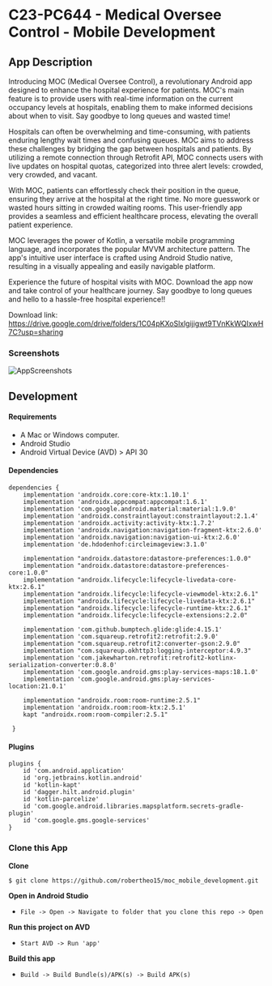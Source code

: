 # C23-PC644 - Medical Oversee Control - Mobile Development

## App Description

Introducing MOC (Medical Oversee Control), a revolutionary Android app designed to enhance the hospital experience for patients. MOC's main feature is to provide users with real-time information on the current occupancy levels at hospitals, enabling them to make informed decisions about when to visit. Say goodbye to long queues and wasted time!

Hospitals can often be overwhelming and time-consuming, with patients enduring lengthy wait times and confusing queues. MOC aims to address these challenges by bridging the gap between hospitals and patients. By utilizing a remote connection through Retrofit API, MOC connects users with live updates on hospital quotas, categorized into three alert levels: crowded, very crowded, and vacant.

With MOC, patients can effortlessly check their position in the queue, ensuring they arrive at the hospital at the right time. No more guesswork or wasted hours sitting in crowded waiting rooms. This user-friendly app provides a seamless and efficient healthcare process, elevating the overall patient experience.

MOC leverages the power of Kotlin, a versatile mobile programming language, and incorporates the popular MVVM architecture pattern. The app's intuitive user interface is crafted using Android Studio native, resulting in a visually appealing and easily navigable platform.

Experience the future of hospital visits with MOC. Download the app now and take control of your healthcare journey. Say goodbye to long queues and hello to a hassle-free hospital experience!!

Download link: https://drive.google.com/drive/folders/1C04pKXoSlxlgijigwt9TVnKkWQIxwH7C?usp=sharing

### Screenshots
![AppScreenshots](https://raw.githubusercontent.com/emirulmukmin/moc_mobile_development/main/MOC%20App.png)

## Development

#### Requirements
* A Mac or Windows computer.
* Android Studio
* Android Virtual Device (AVD) > API 30

#### Dependencies
```Gradle
dependencies {
    implementation 'androidx.core:core-ktx:1.10.1'
    implementation 'androidx.appcompat:appcompat:1.6.1'
    implementation 'com.google.android.material:material:1.9.0'
    implementation 'androidx.constraintlayout:constraintlayout:2.1.4'
    implementation 'androidx.activity:activity-ktx:1.7.2'
    implementation 'androidx.navigation:navigation-fragment-ktx:2.6.0'
    implementation 'androidx.navigation:navigation-ui-ktx:2.6.0'
    implementation 'de.hdodenhof:circleimageview:3.1.0'

    implementation "androidx.datastore:datastore-preferences:1.0.0"
    implementation "androidx.datastore:datastore-preferences-core:1.0.0"
    implementation "androidx.lifecycle:lifecycle-livedata-core-ktx:2.6.1"
    implementation "androidx.lifecycle:lifecycle-viewmodel-ktx:2.6.1"
    implementation "androidx.lifecycle:lifecycle-livedata-ktx:2.6.1"
    implementation "androidx.lifecycle:lifecycle-runtime-ktx:2.6.1"
    implementation "androidx.lifecycle:lifecycle-extensions:2.2.0"

    implementation 'com.github.bumptech.glide:glide:4.15.1'
    implementation 'com.squareup.retrofit2:retrofit:2.9.0'
    implementation "com.squareup.retrofit2:converter-gson:2.9.0"
    implementation "com.squareup.okhttp3:logging-interceptor:4.9.3"
    implementation 'com.jakewharton.retrofit:retrofit2-kotlinx-serialization-converter:0.8.0'
    implementation 'com.google.android.gms:play-services-maps:18.1.0'
    implementation 'com.google.android.gms:play-services-location:21.0.1'
    
    implementation "androidx.room:room-runtime:2.5.1"
    implementation 'androidx.room:room-ktx:2.5.1'
    kapt "androidx.room:room-compiler:2.5.1"
    
 }
```
    
#### Plugins
```Gradle
plugins {
    id 'com.android.application'
    id 'org.jetbrains.kotlin.android'
    id 'kotlin-kapt'
    id 'dagger.hilt.android.plugin'
    id 'kotlin-parcelize'
    id 'com.google.android.libraries.mapsplatform.secrets-gradle-plugin'
    id 'com.google.gms.google-services'
}
```

### Clone this App

**Clone**
```bash
$ git clone https://github.com/robertheo15/moc_mobile_development.git
```

**Open in Android Studio**
* `File -> Open -> Navigate to folder that you clone this repo -> Open`

**Run this project on AVD**
* `Start AVD -> Run 'app'`

**Build this app**
* `Build -> Build Bundle(s)/APK(s) -> Build APK(s)`
